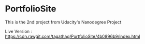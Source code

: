 # PortfolioSite
This is the 2nd project from Udacity's Nanodegree Project

Live Version : https://cdn.rawgit.com/tagathag/PortfolioSite/4b0896b9/index.html
